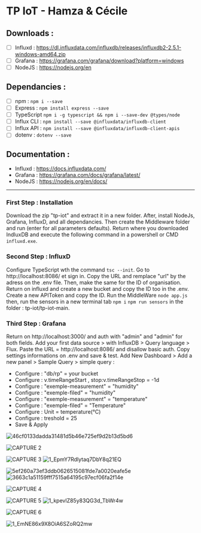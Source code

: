 # TP IoT - Hamza & Cécile

## Downloads : 
- [ ] Influxd : https://dl.influxdata.com/influxdb/releases/influxdb2-2.5.1-windows-amd64.zip
- [ ] Grafana : https://grafana.com/grafana/download?platform=windows
- [ ] NodeJS : https://nodejs.org/en

## Dependancies : 
- [ ] npm : ``` npm i --save ```
- [ ] Express : ``` npm install express --save ```
- [ ] TypeScript ``` npm i -g typescript && npm i --save-dev @types/node ```
- [ ] Influx CLI : ``` npm install --save @influxdata/influxdb-client ```
- [ ] Influx API : ``` npm install --save @influxdata/influxdb-client-apis ```
- [ ] dotenv : ``` dotenv --save ```

## Documentation : 
- Influxd : https://docs.influxdata.com/
- Grafana : https://grafana.com/docs/grafana/latest/
- NodeJS : https://nodejs.org/en/docs/

***

### First Step : Installation
Download the zip "tp-iot" and extract it in a new folder. After, install NodeJs, Grafana, InfluxD, and all dependancies. Then create the Middleware folder and run (enter for all parameters defaults). Return where you downloaded IndluxDB and execute the following command in a powershell or CMD ``` influxd.exe ```.

### Second Step : InfluxD
Configure TypeScript wth the command ``` tsc --init ```. Go to http://localhost:8086/ et sign in. Copy the URL and remplace "url" by the adress on the .env file. Then, make the same for the ID of organisation. Return on influxd and create a new bucket and copy the ID too in the .env. Create a new APIToken and copy the ID. Run the MiddleWare ``` node app.js ``` then, run the sensors in a new terminal tab ``` npm i ``` ``` npm run sensors ``` in the folder : tp-iot/tp-iot-main. 

### Third Step : Grafana
Return on http://localhost:3000/ and auth with "admin" and "admin" for both fields. Add your first data source > with InfluxDB > Query language > Flux. Paste the URL = http://localhost:8086/ and disallow basic auth. Copy settings informations on .env and save & test.
Add New Dashboard > Add a new panel > Sample Query > simple query :
- Configure : "db/rp" = your bucket
- Configure : v.timeRangeStart , stop:v.timeRangeStop = -1d 
- Configure : "exemple-measurement" = "humidity"
- Configure :  "exemple-filed" = "humidity"
- Configure : "exemple-measurement" = "temperature"
- Configure : "exemple-filed" = "Temperature"
- Configure : Unit = temperature(°C)
- Configure : treshold = 25
- Save & Apply



![46cf0133dadda31481d5b46e725ef9d2b13d5bd6](https://user-images.githubusercontent.com/56160891/210946386-6436b0e9-434f-40d3-a199-5386bd645d77.png)

![CAPTURE 2](https://user-images.githubusercontent.com/56160891/210944722-0aa8c922-97bf-4835-b888-3a12ad71fde1.png)

![CAPTURE 3](https://user-images.githubusercontent.com/56160891/210944952-b876a8c8-9c42-4de2-880a-b1266d9cfe79.png)
![1_EpmY7Rdlytaq7DbY8q21EQ](https://user-images.githubusercontent.com/56160891/210947129-1d0a2b48-00ad-4ef8-b566-80debb3bf46b.png)



![5ef260a73ef3ddb0626515081fde7a0020eafe5e](https://user-images.githubusercontent.com/56160891/210946446-034429e7-14aa-4f9e-8e62-a135a2dee0dd.png)
![3663c1a51159fff7515a64195c97ecf06fa2f14e](https://user-images.githubusercontent.com/56160891/210946475-ec16fda3-2d11-4a5d-b4ca-644e4704fa55.png)
<!-- ![5bbf319014e060bb1d9ba484e5a7df8a9a4beefe](https://user-images.githubusercontent.com/56160891/210946502-5b389a57-4a1b-4cd1-b0ee-c37f47b925e4.png) -->


![CAPTURE 4](https://user-images.githubusercontent.com/56160891/210945656-9e9e9321-2979-4e61-b360-40a24adbb5bb.png)

![CAPTURE 5](https://user-images.githubusercontent.com/56160891/210945493-a45882ed-b32e-4ec7-908d-983266dd1ed8.png)
![1_kpevlZ85y83QG3d_TbWr4w](https://user-images.githubusercontent.com/56160891/210947327-d2cdc02b-34a7-4a22-85e8-cecf7e6b3669.png)



![CAPTURE 6](https://user-images.githubusercontent.com/56160891/210943221-d396f026-0c02-4da6-9afe-e6758ee5b3c6.jpg)


![1_EmNE86x9X8OiA6SZoRQ2mw](https://user-images.githubusercontent.com/56160891/210947061-eb58512c-3653-4417-ba28-e0842382a20d.png)


